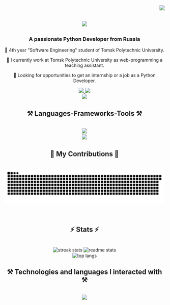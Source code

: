 <img align="right" src="https://visitor-badge.laobi.icu/badge?page_id=entozhevlad.entozhevlad" />

<h1 align="center">
    <img src="https://readme-typing-svg.herokuapp.com/?font=Righteous&size=35&center=true&vCenter=true&width=500&height=70&duration=4000&lines=Hi+There!+👋;+My+name+is+Vladislav;There+is+my+GitHub+profile!" />
</h1>

<h3 align="center">A passionate Python Developer from Russia</h3>

<div align="center">
<p>🌱 4th year "Software Engineering" student of Tomsk Polytechnic University.</h3>
<p>🔭 I currently work at Tomsk Polytechnic University as web-programming a teaching assistant.</h3>
<p>👀 Looking for opportunities to get an internship or a job as a Python Developer.</h3> 
</div>

<div align="center"> 
   <a href="mailto:vladislav.zarubin113@gmail.com">
    <img src="https://skillicons.dev/icons?i=gmail" />
  </a>
  <a href="https://linkedin.com/in/vladislav-zarubin" target="_blank">
    <img src="https://skillicons.dev/icons?i=linkedin" /><br>
  </a>
  <a href="https://t.me/vzarubin" target="_blank">
     <img src="https://img.shields.io/badge/-Telegram-090909?style=for-the-badge&logo=telegram&logoColor=27A0D9" target="_blank"/> 
  </a>
</div>
  

<h2 align="center">⚒️ Languages-Frameworks-Tools ⚒️</h2>
<br/>
<div align="center">
    <img src="https://skillicons.dev/icons?i=pycharm,vscode,github,gitlab,git,postman,windows" /><br>
    <img src="https://skillicons.dev/icons?i=python,fastapi,django,postgres,docker,kubernetes,nginx,redis,kafka,go,grafana,prometheus" /><br>
</div>

<div align="center">
  <h2>🐍 My Contributions 🐍</h2>
  <br>
  <img alt="snake eating my contributions" src="https://raw.githubusercontent.com/entozhevlad/entozhevlad/output/github-contribution-grid-snake.svg" />
  <br/><br/><br/>
</div>

<h2 align="center">⚡ Stats ⚡</h2>
<br>
<div align=center>
  <img width=390 src="https://github-readme-streak-stats-salesp07.vercel.app/?user=entozhevlad&count_private=true&theme=react&border_radius=10" alt="streak stats"/>
  <img width=390 src="https://github-readme-stats-salesp07.vercel.app/api?username=entozhevlad&count_private=true&show_icons=true&theme=react&rank_icon=github&border_radius=10" alt="readme stats" />
  <br/>
  <img width=325 align="center" src="https://github-readme-stats-salesp07.vercel.app/api/top-langs/?username=entozhevlad&hide=HTML&langs_count=8&layout=compact&theme=react&border_radius=10&size_weight=0.5&count_weight=0.5&exclude_repo=github-readme-stats" alt="top langs" />
</div>

<h2 align="center">⚒️ Technologies and languages ​​I interacted with ⚒️</h2>
<br/>
<div align="center">
    <img src="https://skillicons.dev/icons?i=java,cpp,net,linux,rabbitmq,visualstudio,bootstrap,html,css,js,selenium,sqlite," /><br>
</div>
